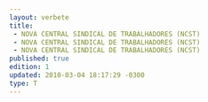 ```yaml
---
layout: verbete
title:
 - NOVA CENTRAL SINDICAL DE TRABALHADORES (NCST)
 - NOVA CENTRAL SINDICAL DE TRABALHADORES (NCST)
 - NOVA CENTRAL SINDICAL DE TRABALHADORES (NCST)
published: true
edition: 1  
updated: 2010-03-04 18:17:29 -0300
type: T
---
```


